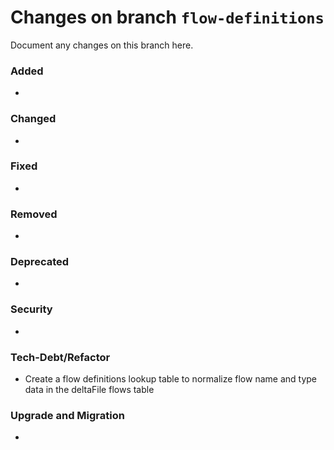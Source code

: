 # Changes on branch `flow-definitions`
Document any changes on this branch here.
### Added
- 

### Changed
- 

### Fixed
- 

### Removed
- 

### Deprecated
- 

### Security
- 

### Tech-Debt/Refactor
- Create a flow definitions lookup table to normalize flow name and type data in the deltaFile flows table

### Upgrade and Migration
- 
